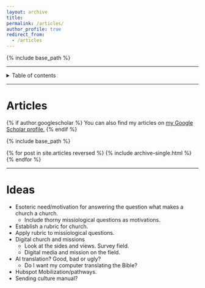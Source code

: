 ```yaml
---
layout: archive
title: 
permalink: /articles/
author_profile: true
redirect_from:
  - /articles
---
```


{% include base_path %}

---

<details closed markdown="block">
  <summary>
    Table of contents
  </summary>
  {: .text-delta }
1. TOC
{:toc}
</details>

---

Articles
======

{% if author.googlescholar %}
  You can also find my articles on <u><a href="{{author.googlescholar}}">my Google Scholar profile</a>.</u>
{% endif %}

{% include base_path %}

{% for post in site.articles reversed %}
  {% include archive-single.html %}
{% endfor %}

---

Ideas
======
* Esoteric need/motivation for answering the question what makes a church a church.
  * Include thorny missiological questions as motivations.
* Establish a rubric for church.
* Apply rubric to missiological questions.
* Digital church and missions
  * Look at the sides and views. Survey field.
  * Digital media and mission on the field.
* AI translation? Good, bad or ugly?
  * Do I want my computer translating the Bible?
* Hubspot Mobilization/pathways.
* Sending culture manual?
